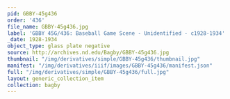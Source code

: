 ```yaml
---
pid: GBBY-45g436
order: '436'
file_name: GBBY-45g436.jpg
label: 'GBBY 45G/436: Baseball Game Scene - Unidentified - c1928-1934'
_date: 1928-1934
object_type: glass plate negative
source: http://archives.nd.edu/Bagby/GBBY-45g436.jpg
thumbnail: "/img/derivatives/simple/GBBY-45g436/thumbnail.jpg"
manifest: "/img/derivatives/iiif/images/GBBY-45g436/manifest.json"
full: "/img/derivatives/simple/GBBY-45g436/full.jpg"
layout: generic_collection_item
collection: bagby
---
```

